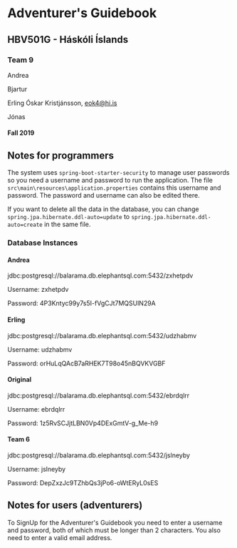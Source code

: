 # Adventurer's Guidebook
## HBV501G - Háskóli Íslands
### Team 9
Andrea 

Bjartur

Erling Óskar Kristjánsson, eok4@hi.is

Jónas 
#### Fall 2019

## Notes for programmers
The system uses `spring-boot-starter-security` to manage user passwords so you need a username and password to run the application.
The file `src\main\resources\application.properties` contains this username and password. The password and username can also be edited there.

If you want to delete all the data in the database, you can change `spring.jpa.hibernate.ddl-auto=update` to `spring.jpa.hibernate.ddl-auto=create` in the same file.

### Database Instances
#### Andrea
jdbc:postgresql://balarama.db.elephantsql.com:5432/zxhetpdv

Username: zxhetpdv

Password: 4P3Kntyc99y7s5I-fVgCJt7MQSUlN29A


#### Erling
jdbc:postgresql://balarama.db.elephantsql.com:5432/udzhabmv

Username: udzhabmv

Password: orHuLqQAcB7aRHEK7T98o45nBQVKVGBF



#### Original
jdbc:postgresql://balarama.db.elephantsql.com:5432/ebrdqlrr

Username: ebrdqlrr

Password: 1z5RvSCJjtLBN0Vp4DExGmtV-g_Me-h9



#### Team 6
jdbc:postgresql://balarama.db.elephantsql.com:5432/jslneyby

Username: jslneyby

Password: DepZxzJc9TZhbQs3jPo6-oWtERyL0sES



## Notes for users (adventurers)
To SignUp for the Adventurer's Guidebook you need to enter a username and password, both of which must be longer than 2 characters. You also need to enter a valid email address.
